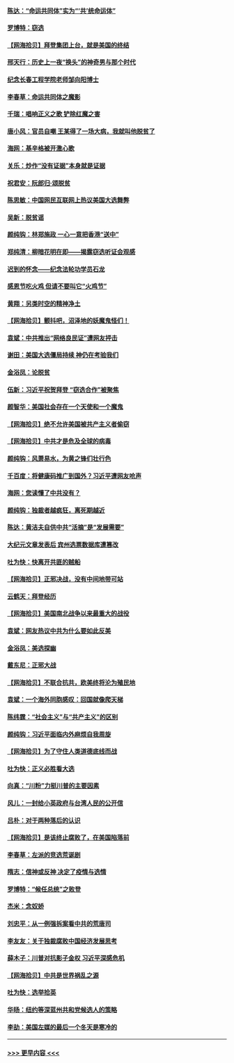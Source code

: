 #### [陈达：“命运共同体”实为“‘共’统命运体”](../pages/nsc993/n12590865.md?t=12030001) 
#### [罗博特：窃选](../pages/nsc993/n12590619.md?t=12030001) 
#### [【网海拾贝】拜登集团上台，就是美国的终结](../pages/nsc993/n12589725.md?t=12030001) 
#### [邢天行：历史上一夜“换头”的神奇男与那个时代](../pages/nsc993/n12589424.md?t=12030001) 
#### [纪念长春工程学院老师邹向阳博士](../pages/nsc993/n12585390.md?t=12030001) 
#### [李春草：命运共同体之魔影](../pages/nsc993/n12585026.md?t=12030001) 
#### [千瑞：唱响正义之歌 铲除红魔之害](../pages/nsc993/n12585002.md?t=12030001) 
#### [唐小风：官员自嘲 王某得了一场大病，我就叫他脱贫了](../pages/nsc993/n12584981.md?t=12030001) 
#### [海网：基辛格被开激心歌](../pages/nsc993/n12584946.md?t=12030001) 
#### [关乐：炒作“没有证据”本身就是证据](../pages/nsc993/n12583146.md?t=12030001) 
#### [祝君安：阮郎归‧颂脱贫](../pages/nsc993/n12583119.md?t=12030001) 
#### [陈思敏：中国网民互联网上热议美国大选舞弊](../pages/nsc993/n12582845.md?t=12030001) 
#### [吴新：脱贫谣](../pages/nsc993/n12580839.md?t=12030001) 
#### [颜纯钩：林郑施政 一心一意把香港“送中”](../pages/nsc993/n12580805.md?t=12030001) 
#### [郑纯清：柳暗花明在即——揭露窃选听证会观感](../pages/nsc993/n12580795.md?t=12030001) 
#### [迟到的怀念——纪念法轮功学员石龙](../pages/nsc993/n12580245.md?t=12030001) 
#### [感恩节吃火鸡  但请不要叫它“火鸡节”](../pages/nsc993/n12580252.md?t=12030001) 
#### [黄翔：另类时空的精神净土](../pages/nsc993/n12578638.md?t=12030001) 
#### [【网海拾贝】颤抖吧，沼泽地的妖魔鬼怪们！](../pages/nsc993/n12578552.md?t=12030001) 
#### [袁斌：中共推出“网络良民证”遭网友抨击](../pages/nsc993/n12578511.md?t=12030001) 
#### [谢田：美国大选僵局持续 神仍在考验我们](../pages/nsc993/n12577432.md?t=12030001) 
#### [金浴凤：论脱贫](../pages/nsc993/n12576386.md?t=12030001) 
#### [伍新：习近平祝贺拜登 “窃选合作”被聚焦](../pages/nsc993/n12576358.md?t=12030001) 
#### [颜智华：美国社会存在一个天使和一个魔鬼](../pages/nsc993/n12574299.md?t=12030001) 
#### [【网海拾贝】绝不允许美国被共产主义者偷窃](../pages/nsc993/n12573396.md?t=12030001) 
#### [【网海拾贝】中共才是危及全球的病毒](../pages/nsc993/n12571204.md?t=12030001) 
#### [颜纯钩：风萧易水，为黄之锋们壮行色](../pages/nsc993/n12571487.md?t=12030001) 
#### [千百度：将健康码推广到国外？习近平遭网友呛声](../pages/nsc993/n12570808.md?t=12030001) 
#### [海网：您读懂了中共没有？](../pages/nsc993/n12570487.md?t=12030001) 
#### [颜纯钩：独裁者越疯狂，离死期越近](../pages/nsc993/n12569055.md?t=12030001) 
#### [陈达：黄洁夫自供中共“活摘”是“发展需要”](../pages/nsc993/n12568541.md?t=12030001) 
#### [大纪元文章发表后 宾州选票数据库遭篡改](../pages/nsc993/n12568105.md?t=12030001) 
#### [吐为快：快离开共匪的贼船](../pages/nsc993/n12568462.md?t=12030001) 
#### [【网海拾贝】正邪决战，没有中间地带可站](../pages/nsc993/n12568439.md?t=12030001) 
#### [云鹤天：拜登经历](../pages/nsc993/n12567294.md?t=12030001) 
#### [【网海拾贝】美国南北战争以来最重大的战役](../pages/nsc993/n12567247.md?t=12030001) 
#### [袁斌：网友热议中共为什么要如此反美](../pages/nsc993/n12567162.md?t=12030001) 
#### [金浴凤：美选探幽](../pages/nsc993/n12567147.md?t=12030001) 
#### [戴东尼：正邪大战](../pages/nsc993/n12567033.md?t=12030001) 
#### [【网海拾贝】不联合抗共，欧美终将沦为殖民地](../pages/nsc993/n12565068.md?t=12030001) 
#### [袁斌：一个海外同胞感叹：回国就像爬天梯](../pages/nsc993/n12564986.md?t=12030001) 
#### [陈纬霆：“社会主义”与“共产主义”的区别](../pages/nsc993/n12562417.md?t=12030001) 
#### [颜纯钩：习近平面临内外麻烦自我周旋](../pages/nsc993/n12563356.md?t=12030001) 
#### [【网海拾贝】为了守住人类道德底线而战](../pages/nsc993/n12562542.md?t=12030001) 
#### [吐为快：正义必胜看大选](../pages/nsc993/n12561967.md?t=12030001) 
#### [向真：“川粉”力挺川普的主要因素](../pages/nsc993/n12560774.md?t=12030001) 
#### [风儿：一封给小英政府与台湾人民的公开信](../pages/nsc993/n12560581.md?t=12030001) 
#### [吕朴：对于两种落后的认识](../pages/nsc993/n12560492.md?t=12030001) 
#### [【网海拾贝】是该终止腐败了，在美国陷落前](../pages/nsc993/n12559936.md?t=12030001) 
#### [李春草：左派的竞选荒诞剧](../pages/nsc993/n12558380.md?t=12030001) 
#### [隋志：信神或反神 决定了疫情与选情](../pages/nsc993/n12558255.md?t=12030001) 
#### [罗博特：“候任总统”之败登](../pages/nsc993/n12558189.md?t=12030001) 
#### [杰米：念奴娇](../pages/nsc993/n12558174.md?t=12030001) 
#### [刘忠平：从一例强拆案看中共的荒唐司](../pages/nsc993/n12558036.md?t=12030001) 
#### [李友友：关于独裁腐败中国经济发展思考](../pages/nsc993/n12558004.md?t=12030001) 
#### [薛木子：川普对抗影子金权 习近平深感危机](../pages/nsc993/n12557342.md?t=12030001) 
#### [【网海拾贝】中共是世界祸乱之源](../pages/nsc993/n12555353.md?t=12030001) 
#### [吐为快：选举拾英](../pages/nsc993/n12555041.md?t=12030001) 
#### [华旸：纽约等深蓝州共和党候选人的策略](../pages/nsc993/n12554309.md?t=12030001) 
#### [李劼：美国左媒的最后一个冬天是寒冷的](../pages/nsc993/n12552947.md?t=12030001) 

----
#### [ >>> 更早内容 <<< ](../indexes/nsc993-earlier.md)
